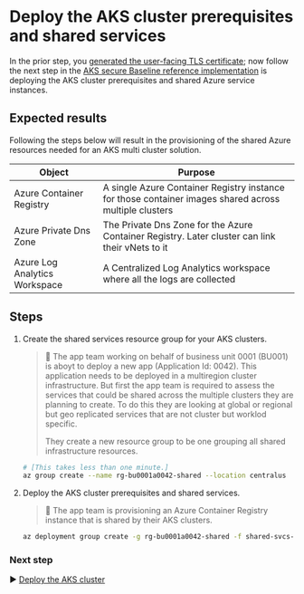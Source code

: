 # Deploy the AKS cluster prerequisites and shared services

In the prior step, you [generated the user-facing TLS certificate](./04-ca-certificates.md); now follow the next step in the [AKS secure Baseline reference implementation](./) is deploying the AKS cluster prerequisites and shared Azure service instances.

## Expected results

Following the steps below will result in the provisioning of the shared Azure resources needed for an AKS multi cluster solution.

| Object                                | Purpose                                                                                                |
| ------------------------------------- | -------------------------------------------------------------------------------------------------------|
| Azure Container Registry              | A single Azure Container Registry instance for those  container images shared across multiple clusters |
| Azure Private Dns Zone                | The Private Dns Zone for the Azure Container Registry. Later cluster can link their vNets to it        |
| Azure Log Analytics Workspace         | A Centralized Log Analytics workspace where all the logs are collected                                 |

## Steps

1. Create the shared services resource group for your AKS clusters.

   > :book: The app team working on behalf of business unit 0001 (BU001) is aboyt to deploy a new app (Application Id: 0042). This application needs to be deployed in a multiregion cluster infrastructure. But first the app team is required to assess the services that could be shared across the multiple clusters they are planning to create. To do this they are looking at global or regional but geo replicated services that are not cluster but worklod specific.
   >
   > They create a new resource group to be one grouping all shared infrastructure resources.

   ```bash
   # [This takes less than one minute.]
   az group create --name rg-bu0001a0042-shared --location centralus
   ```

1. Deploy the AKS cluster prerequisites and shared services.

   > :book: The app team is provisioning an Azure Container Registry instance that is shared by their AKS clusters.

   ```bash
   az deployment group create -g rg-bu0001a0042-shared -f shared-svcs-stamp.json -p location=eastus2
   ```

### Next step

:arrow_forward: [Deploy the AKS cluster](./06-aks-cluster.md)
